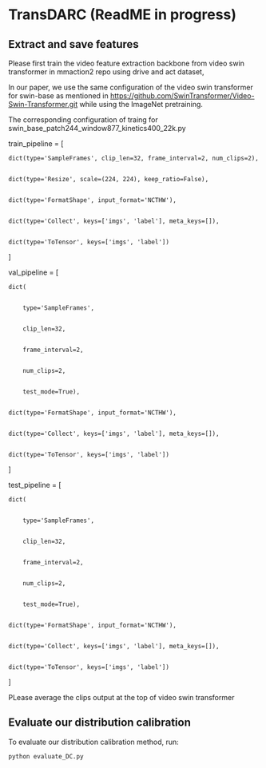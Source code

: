 # TransDARC (ReadME in progress)


## Extract and save features
Please first train the video feature extraction backbone from video swin transformer in mmaction2 repo using drive and act dataset, 

In our paper, we use the same configuration of the video swin transformer for swin-base as mentioned in https://github.com/SwinTransformer/Video-Swin-Transformer.git while using the ImageNet pretraining.

The corresponding configuration of traing for swin_base_patch244_window877_kinetics400_22k.py 



train_pipeline = [


    dict(type='SampleFrames', clip_len=32, frame_interval=2, num_clips=2),
    
    
    dict(type='Resize', scale=(224, 224), keep_ratio=False),
    
    
    dict(type='FormatShape', input_format='NCTHW'),
    
    
    dict(type='Collect', keys=['imgs', 'label'], meta_keys=[]),
    
    
    dict(type='ToTensor', keys=['imgs', 'label'])
    
    
]


val_pipeline = [


    dict(
    
    
        type='SampleFrames',
        
        
        clip_len=32,
        
        
        frame_interval=2,
        
        
        num_clips=2,
        
        
        test_mode=True),
        
        
    dict(type='FormatShape', input_format='NCTHW'),
    
    
    dict(type='Collect', keys=['imgs', 'label'], meta_keys=[]),
    
    
    dict(type='ToTensor', keys=['imgs', 'label'])
    
    
]


test_pipeline = [


    dict(
    
    
        type='SampleFrames',
        
        
        clip_len=32,
        
        
        frame_interval=2,
        
        
        num_clips=2,
        
        
        test_mode=True),
        
        
    dict(type='FormatShape', input_format='NCTHW'),
    
    
    dict(type='Collect', keys=['imgs', 'label'], meta_keys=[]),
    
    
    dict(type='ToTensor', keys=['imgs', 'label'])
    
    
]

PLease average the clips output at the top of video swin transformer

## Evaluate our distribution calibration

To evaluate our distribution calibration method, run:

```eval
python evaluate_DC.py
```



